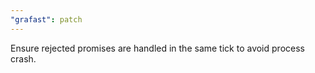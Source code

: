 ```yaml
---
"grafast": patch
---
```


Ensure rejected promises are handled in the same tick to avoid process crash.
